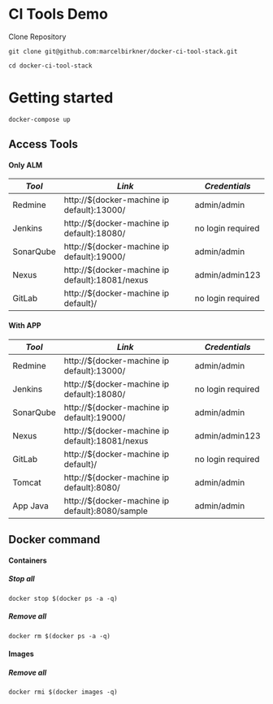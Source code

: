 # CI Tools Demo

Clone Repository

```
git clone git@github.com:marcelbirkner/docker-ci-tool-stack.git

cd docker-ci-tool-stack
```

# Getting started

```
docker-compose up
```

## Access Tools

#### Only ALM

| *Tool* | *Link* | *Credentials* |
| ------------- | ------------- | ------------- |
| Redmine | http://${docker-machine ip default}:13000/ | admin/admin |
| Jenkins | http://${docker-machine ip default}:18080/ | no login required |
| SonarQube | http://${docker-machine ip default}:19000/ | admin/admin |
| Nexus | http://${docker-machine ip default}:18081/nexus | admin/admin123 |
| GitLab | http://${docker-machine ip default}/ | no login required |

#### With APP

| *Tool* | *Link* | *Credentials* |
| ------------- | ------------- | ------------- |
| Redmine | http://${docker-machine ip default}:13000/ | admin/admin |
| Jenkins | http://${docker-machine ip default}:18080/ | no login required |
| SonarQube | http://${docker-machine ip default}:19000/ | admin/admin |
| Nexus | http://${docker-machine ip default}:18081/nexus | admin/admin123 |
| GitLab | http://${docker-machine ip default}/ | no login required |
| Tomcat | http://${docker-machine ip default}:8080/ | admin/admin |
| App Java | http://${docker-machine ip default}:8080/sample | admin/admin |



## Docker command
#### Containers
##### Stop all
```
docker stop $(docker ps -a -q)
```
##### Remove all
```
docker rm $(docker ps -a -q)
```
#### Images
##### Remove all
```
docker rmi $(docker images -q)
```